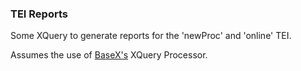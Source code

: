 ### TEI Reports ###

Some XQuery to generate reports for the 'newProc' and 'online' TEI.

Assumes the use of [BaseX's](http://basex.org) XQuery Processor.
